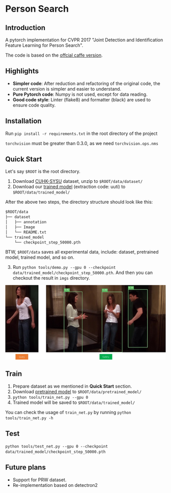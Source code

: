 # Person Search

## Introduction

A pytorch implementation for CVPR 2017 "Joint Detection and Identification Feature Learning for Person Search".

The code is based on the [offcial caffe version](https://github.com/ShuangLI59/person_search.git).

## Highlights

-   **Simpler code**: After reduction and refactoring of the original code, the current version is simpler and easier to understand.
-   **Pure Pytorch code**: Numpy is not used, except for data reading.
-   **Good code style**: Linter (flake8) and formatter (black) are used to ensure code quality.

## Installation

Run `pip install -r requirements.txt` in the root directory of the project

`torchvision` must be greater than 0.3.0, as we need `torchvision.ops.nms`

## Quick Start

Let's say `$ROOT` is the root directory.

1. Download [CUHK-SYSU](https://pan.baidu.com/s/1jHLfeZk) dataset, unzip to `$ROOT/data/dataset/`
2. Download our [trained model](https://pan.baidu.com/s/1myLvpWHWJcAne3xDVuvQGg) (extraction code: uuti) to `$ROOT/data/trained_model/`

After the above two steps, the directory structure should look like this:

```
$ROOT/data
├── dataset
│   ├── annotation
│   ├── Image
│   └── README.txt
└── trained_model
    └── checkpoint_step_50000.pth
```

BTW, `$ROOT/data` saves all experimental data, include: dataset, pretrained model, trained model, and so on.

3. Run `python tools/demo.py --gpu 0 --checkpoint data/trained_model/checkpoint_step_50000.pth`.
   And then you can checkout the result in `imgs` directory.

![demo.jpg](./imgs/demo.jpg)

## Train

1. Prepare dataset as we mentioned in **Quick Start** section.
2. Download [pretrained model](https://pan.baidu.com/s/1pYkGhnpl46DCuKyIbNNXqQ) to `$ROOT/data/pretrained_model/`
3. `python tools/train_net.py --gpu 0`
4. Trained model will be saved to `$ROOT/data/trained_model/`

You can check the usage of `train_net.py` by running `python tools/train_net.py -h`

## Test

`python tools/test_net.py --gpu 0 --checkpoint data/trained_model/checkpoint_step_50000.pth`

## Future plans

-   Support for PRW dataset.
-   Re-implementation based on detectron2
